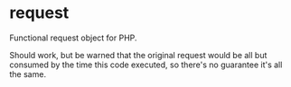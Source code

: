 request
=======

Functional request object for PHP.

Should work, but be warned that the original request would be all but consumed by the time this code executed, so there's no guarantee it's all the same.
